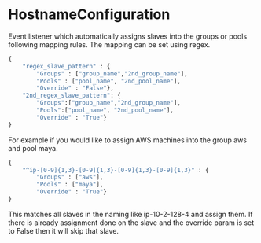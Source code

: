 # HostnameConfiguration #

Event listener which automatically assigns slaves into the groups or pools following mapping rules. The mapping can be set using regex.

```python
{
    "regex_slave_pattern" : {
        "Groups" : ["group_name","2nd_group_name"],
        "Pools" : ["pool_name", "2nd_pool_name"],
        "Override" : "False"},
    "2nd_regex_slave_pattern": {
        "Groups":["group_name","2nd_group_name"],
        "Pools":["pool_name", "2nd_pool_name"],
        "Override" : "True"}
}
```

For example if you would like to assign AWS machines into the group aws and pool maya.

```python
{
    "^ip-[0-9]{1,3}-[0-9]{1,3}-[0-9]{1,3}-[0-9]{1,3}" : {
        "Groups" : ["aws"],
        "Pools" : ["maya"],
        "Override" : "True"}
}
```

This matches all slaves in the naming like ip-10-2-128-4 and assign them. If there is already assignment done on the slave and the override param is set to False then it will skip that slave.